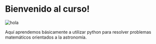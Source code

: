 # Bienvenido al curso!
![hola](http://www-astro.physics.ox.ac.uk/~mxc/software/ngc4342_mge.jpg)

Aquí aprendemos básicamente a utilizar python para resolver problemas matemáticos orientados a la astronomía. 

